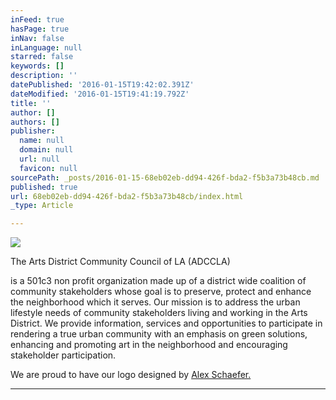 ```yaml
---
inFeed: true
hasPage: true
inNav: false
inLanguage: null
starred: false
keywords: []
description: ''
datePublished: '2016-01-15T19:42:02.391Z'
dateModified: '2016-01-15T19:41:19.792Z'
title: ''
author: []
authors: []
publisher:
  name: null
  domain: null
  url: null
  favicon: null
sourcePath: _posts/2016-01-15-68eb02eb-dd94-426f-bda2-f5b3a73b48cb.md
published: true
url: 68eb02eb-dd94-426f-bda2-f5b3a73b48cb/index.html
_type: Article

---
```

![](https://the-grid-user-content.s3-us-west-2.amazonaws.com/cff41fcd-79a0-4ed5-97d9-875098c09a38.jpg)

The Arts District Community Council of LA (ADCCLA)

is a 501c3 non profit organization made up of a district wide coalition of community stakeholders whose goal is to preserve, protect and enhance the neighborhood which it serves.  Our mission is to address the urban lifestyle needs of community stakeholders living and working in the Arts District. We provide information, services and opportunities to participate in rendering a true urban community with an emphasis on green solutions, enhancing and promoting art in the neighborhood and encouraging stakeholder participation.

We are proud to have our logo designed by [Alex Schaefer.][0]

****

[0]: http://www.alexschaeferart.com/